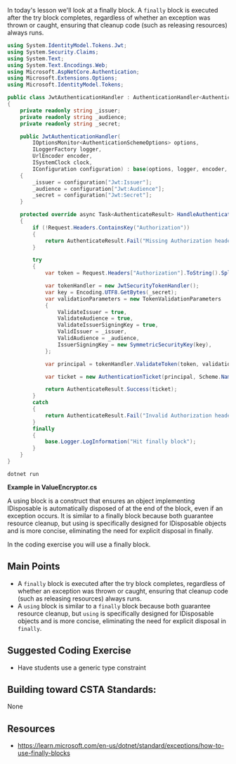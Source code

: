 In today's lesson we'll look at a finally block. A `finally` block is executed after the try block completes, regardless of whether an exception was thrown or caught, ensuring that cleanup code (such as releasing resources) always runs.

``` cs
using System.IdentityModel.Tokens.Jwt;
using System.Security.Claims;
using System.Text;
using System.Text.Encodings.Web;
using Microsoft.AspNetCore.Authentication;
using Microsoft.Extensions.Options;
using Microsoft.IdentityModel.Tokens;

public class JwtAuthenticationHandler : AuthenticationHandler<AuthenticationSchemeOptions>
{
    private readonly string _issuer;
    private readonly string _audience;
    private readonly string _secret;

    public JwtAuthenticationHandler(
        IOptionsMonitor<AuthenticationSchemeOptions> options,
        ILoggerFactory logger,
        UrlEncoder encoder,
        ISystemClock clock,
        IConfiguration configuration) : base(options, logger, encoder, clock)
    {
        _issuer = configuration["Jwt:Issuer"];
        _audience = configuration["Jwt:Audience"];
        _secret = configuration["Jwt:Secret"];
    }

    protected override async Task<AuthenticateResult> HandleAuthenticateAsync()
    {
        if (!Request.Headers.ContainsKey("Authorization"))
        {
            return AuthenticateResult.Fail("Missing Authorization header");
        }

        try
        {
            var token = Request.Headers["Authorization"].ToString().Split(" ").Last();

            var tokenHandler = new JwtSecurityTokenHandler();
            var key = Encoding.UTF8.GetBytes(_secret);
            var validationParameters = new TokenValidationParameters
            {
                ValidateIssuer = true,
                ValidateAudience = true,
                ValidateIssuerSigningKey = true,
                ValidIssuer = _issuer,
                ValidAudience = _audience,
                IssuerSigningKey = new SymmetricSecurityKey(key),
            };

            var principal = tokenHandler.ValidateToken(token, validationParameters, out var validatedToken);

            var ticket = new AuthenticationTicket(principal, Scheme.Name);

            return AuthenticateResult.Success(ticket);
        }
        catch
        {
            return AuthenticateResult.Fail("Invalid Authorization header");
        }
        finally
        {
            base.Logger.LogInformation("Hit finally block");
        }
    }
}
```

`dotnet run`

**Example in ValueEncryptor.cs**

A using block is a construct that ensures an object implementing IDisposable is automatically disposed of at the end of the block, even if an exception occurs. It is similar to a finally block because both guarantee resource cleanup, but using is specifically designed for IDisposable objects and is more concise, eliminating the need for explicit disposal in finally.


In the coding exercise you will use a finally block.

## Main Points
- A `finally` block is executed after the try block completes, regardless of whether an exception was thrown or caught, ensuring that cleanup code (such as releasing resources) always runs.
- A `using` block is similar to a `finally` block because both guarantee resource cleanup, but `using` is specifically designed for IDisposable objects and is more concise, eliminating the need for explicit disposal in `finally`.

## Suggested Coding Exercise
- Have students use a generic type constraint

## Building toward CSTA Standards:
None

## Resources
- https://learn.microsoft.com/en-us/dotnet/standard/exceptions/how-to-use-finally-blocks